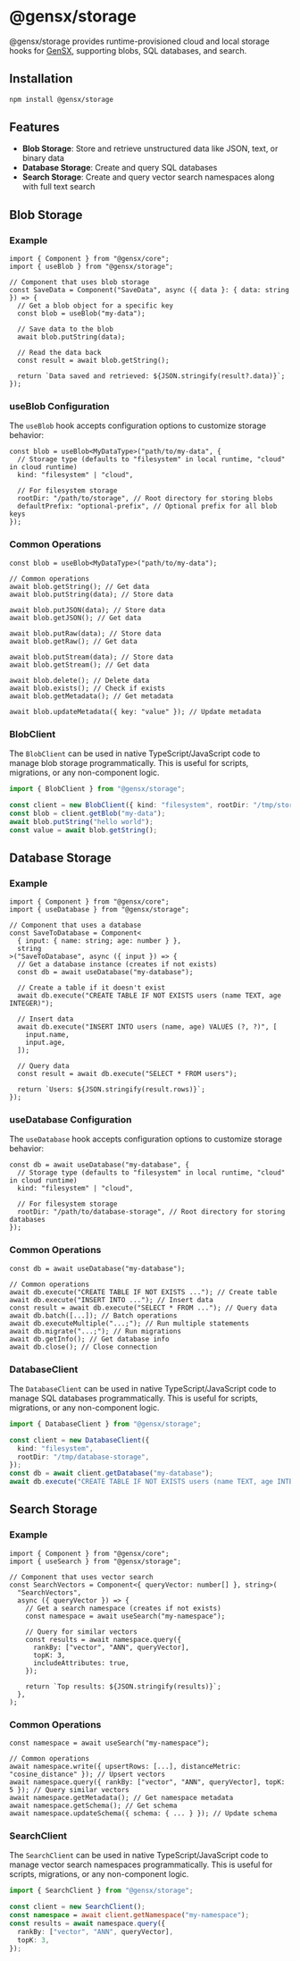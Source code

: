 # @gensx/storage

@gensx/storage provides runtime-provisioned cloud and local storage hooks for [GenSX](https://www.gensx.com/), supporting blobs, SQL databases, and search.

## Installation

```bash
npm install @gensx/storage
```

## Features

- **Blob Storage**: Store and retrieve unstructured data like JSON, text, or binary data
- **Database Storage**: Create and query SQL databases
- **Search Storage**: Create and query vector search namespaces along with full text search

## Blob Storage

### Example

```tsx
import { Component } from "@gensx/core";
import { useBlob } from "@gensx/storage";

// Component that uses blob storage
const SaveData = Component("SaveData", async ({ data }: { data: string }) => {
  // Get a blob object for a specific key
  const blob = useBlob("my-data");

  // Save data to the blob
  await blob.putString(data);

  // Read the data back
  const result = await blob.getString();

  return `Data saved and retrieved: ${JSON.stringify(result?.data)}`;
});
```

### useBlob Configuration

The `useBlob` hook accepts configuration options to customize storage behavior:

```tsx
const blob = useBlob<MyDataType>("path/to/my-data", {
  // Storage type (defaults to "filesystem" in local runtime, "cloud" in cloud runtime)
  kind: "filesystem" | "cloud",

  // For filesystem storage
  rootDir: "/path/to/storage", // Root directory for storing blobs
  defaultPrefix: "optional-prefix", // Optional prefix for all blob keys
});
```

### Common Operations

```tsx
const blob = useBlob<MyDataType>("path/to/my-data");

// Common operations
await blob.getString(); // Get data
await blob.putString(data); // Store data

await blob.putJSON(data); // Store data
await blob.getJSON(); // Get data

await blob.putRaw(data); // Store data
await blob.getRaw(); // Get data

await blob.putStream(data); // Store data
await blob.getStream(); // Get data

await blob.delete(); // Delete data
await blob.exists(); // Check if exists
await blob.getMetadata(); // Get metadata

await blob.updateMetadata({ key: "value" }); // Update metadata
```

### BlobClient

The `BlobClient` can be used in native TypeScript/JavaScript code to manage blob storage programmatically. This is useful for scripts, migrations, or any non-component logic.

```ts
import { BlobClient } from "@gensx/storage";

const client = new BlobClient({ kind: "filesystem", rootDir: "/tmp/storage" });
const blob = client.getBlob("my-data");
await blob.putString("hello world");
const value = await blob.getString();
```

## Database Storage

### Example

```tsx
import { Component } from "@gensx/core";
import { useDatabase } from "@gensx/storage";

// Component that uses a database
const SaveToDatabase = Component<
  { input: { name: string; age: number } },
  string
>("SaveToDatabase", async ({ input }) => {
  // Get a database instance (creates if not exists)
  const db = await useDatabase("my-database");

  // Create a table if it doesn't exist
  await db.execute("CREATE TABLE IF NOT EXISTS users (name TEXT, age INTEGER)");

  // Insert data
  await db.execute("INSERT INTO users (name, age) VALUES (?, ?)", [
    input.name,
    input.age,
  ]);

  // Query data
  const result = await db.execute("SELECT * FROM users");

  return `Users: ${JSON.stringify(result.rows)}`;
});
```

### useDatabase Configuration

The `useDatabase` hook accepts configuration options to customize storage behavior:

```tsx
const db = await useDatabase("my-database", {
  // Storage type (defaults to "filesystem" in local runtime, "cloud" in cloud runtime)
  kind: "filesystem" | "cloud",

  // For filesystem storage
  rootDir: "/path/to/database-storage", // Root directory for storing databases
});
```

### Common Operations

```tsx
const db = await useDatabase("my-database");

// Common operations
await db.execute("CREATE TABLE IF NOT EXISTS ..."); // Create table
await db.execute("INSERT INTO ..."); // Insert data
const result = await db.execute("SELECT * FROM ..."); // Query data
await db.batch([...]); // Batch operations
await db.executeMultiple("...;"); // Run multiple statements
await db.migrate("...;"); // Run migrations
await db.getInfo(); // Get database info
await db.close(); // Close connection
```

### DatabaseClient

The `DatabaseClient` can be used in native TypeScript/JavaScript code to manage SQL databases programmatically. This is useful for scripts, migrations, or any non-component logic.

```ts
import { DatabaseClient } from "@gensx/storage";

const client = new DatabaseClient({
  kind: "filesystem",
  rootDir: "/tmp/database-storage",
});
const db = await client.getDatabase("my-database");
await db.execute("CREATE TABLE IF NOT EXISTS users (name TEXT, age INTEGER)");
```

## Search Storage

### Example

```tsx
import { Component } from "@gensx/core";
import { useSearch } from "@gensx/storage";

// Component that uses vector search
const SearchVectors = Component<{ queryVector: number[] }, string>(
  "SearchVectors",
  async ({ queryVector }) => {
    // Get a search namespace (creates if not exists)
    const namespace = await useSearch("my-namespace");

    // Query for similar vectors
    const results = await namespace.query({
      rankBy: ["vector", "ANN", queryVector],
      topK: 3,
      includeAttributes: true,
    });

    return `Top results: ${JSON.stringify(results)}`;
  },
);
```

### Common Operations

```tsx
const namespace = await useSearch("my-namespace");

// Common operations
await namespace.write({ upsertRows: [...], distanceMetric: "cosine_distance" }); // Upsert vectors
await namespace.query({ rankBy: ["vector", "ANN", queryVector], topK: 5 }); // Query similar vectors
await namespace.getMetadata(); // Get namespace metadata
await namespace.getSchema(); // Get schema
await namespace.updateSchema({ schema: { ... } }); // Update schema
```

### SearchClient

The `SearchClient` can be used in native TypeScript/JavaScript code to manage vector search namespaces programmatically. This is useful for scripts, migrations, or any non-component logic.

```ts
import { SearchClient } from "@gensx/storage";

const client = new SearchClient();
const namespace = await client.getNamespace("my-namespace");
const results = await namespace.query({
  rankBy: ["vector", "ANN", queryVector],
  topK: 3,
});
```
